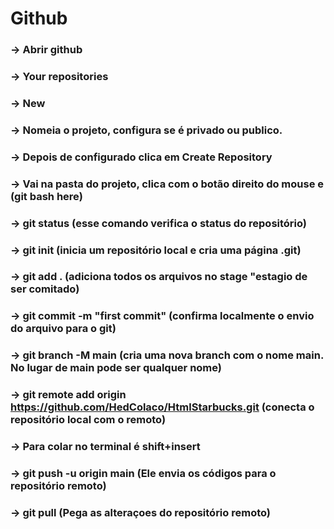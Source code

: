 # Github
### -> Abrir github <br>
### -> Your repositories <br>
### -> New <br>
### -> Nomeia o projeto, configura se é privado ou publico. <br>
### -> Depois de configurado clica em Create Repository<br>
### -> Vai na pasta do projeto, clica com o botão direito do mouse e (git bash here)<br>
### -> git status (esse comando verifica o status do repositório)<br>
### -> git init (inicia um repositório local e cria uma página .git)<br>
### -> git add . (adiciona todos os arquivos no stage "estagio de ser comitado)<br>
### -> git commit -m "first commit" (confirma localmente o envio do arquivo para o git)<br>
### -> git branch -M main (cria uma nova branch com o nome main. No lugar de main pode ser qualquer nome)<br>
### -> git remote add origin https://github.com/HedColaco/HtmlStarbucks.git (conecta o repositório local com o remoto)<br>
### -> Para colar no terminal é shift+insert <br>
### -> git push -u origin main (Ele envia os códigos para o repositório remoto)<br>
### -> git pull (Pega as alteraçoes do repositório remoto)<br>